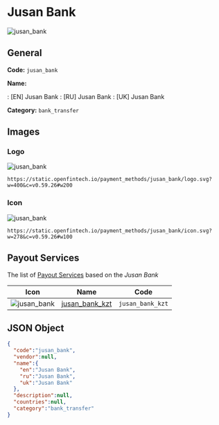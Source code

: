 
# Jusan Bank 
![jusan_bank](https://static.openfintech.io/payment_methods/jusan_bank/logo.svg?w=400&c=v0.59.26#w200)  

## General 
**Code:** `jusan_bank` 
 
**Name:** 
 
:	[EN] Jusan Bank 
:	[RU] Jusan Bank 
:	[UK] Jusan Bank 
 
**Category:** `bank_transfer` 
 

## Images 

### Logo 
![jusan_bank](https://static.openfintech.io/payment_methods/jusan_bank/logo.svg?w=400&c=v0.59.26#w200)  

```
https://static.openfintech.io/payment_methods/jusan_bank/logo.svg?w=400&c=v0.59.26#w200
```  

### Icon 
![jusan_bank](https://static.openfintech.io/payment_methods/jusan_bank/icon.svg?w=278&c=v0.59.26#w100)  

```
https://static.openfintech.io/payment_methods/jusan_bank/icon.svg?w=278&c=v0.59.26#w100
```  

## Payout Services 
 
The list of [Payout Services](/payout-services/) based on the _Jusan Bank_ 

|Icon|Name|Code| 
|:---:|:---:|:---:| 
|![jusan_bank](https://static.openfintech.io/payout_methods/jusan_bank/icon.svg?w=278&c=v0.59.26#w40) |[jusan_bank_kzt](/payout-services/jusan_bank_kzt/)|`jusan_bank_kzt`| 
 

## JSON Object 

```json
{
  "code":"jusan_bank",
  "vendor":null,
  "name":{
    "en":"Jusan Bank",
    "ru":"Jusan Bank",
    "uk":"Jusan Bank"
  },
  "description":null,
  "countries":null,
  "category":"bank_transfer"
}
```  
